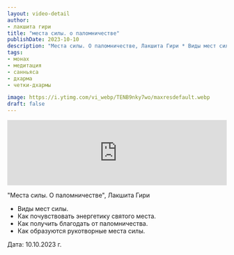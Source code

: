 ```yaml
---
layout: video-detail
author:
- лакшита гири
title: "места силы. о паломничестве"
publishDate: 2023-10-10
description: "Места силы. О паломничестве, Лакшита Гири * Виды мест силы. * Как почувствовать энергетику святого места. * Как получить благодать от паломничества. * Как образуются рукотворные места силы.   Дата  10.10.2023 г."
tags: 
- монах
- медитация
- санньяса
- дхарма
- четки-дхармы

image: https://i.ytimg.com/vi_webp/TENB9nky7wo/maxresdefault.webp
draft: false
---
```


<iframe width="100%" src="https://www.youtube.com/embed/TENB9nky7wo" frameborder="0" allowfullscreen=""></iframe> 

 "Места силы. О паломничестве", Лакшита Гири

* Виды мест силы.
* Как почувствовать энергетику святого места.
* Как получить благодать от паломничества.
* Как образуются рукотворные места силы.

  
 Дата: 10.10.2023 г.

  

 